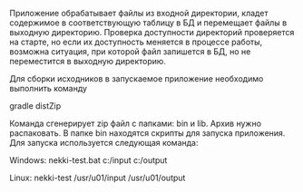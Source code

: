 Приложение обрабатывает файлы из входной директории, кладет содержимое в соответствующую таблицу
 в БД и перемещает файлы в выходную директорию.
 Проверка доступности директорий проверяется на старте, но если их доступность меняется в процессе работы,
 возможна ситуация, при которой файл запишется в БД, но не переместится в выходную директорию.


Для сборки исходников в запускаемое приложение необходимо выполнить команду

gradle distZip

Команда сгенерирует zip файл с папками: bin и lib.
Архив нужно распаковать.
В папке bin находятся скрипты для запуска приложения.
Для запуска используется следующая команда:

Windows:
nekki-test.bat c:/input c:/output

Linux:
nekki-test /usr/u01/input /usr/u01/output